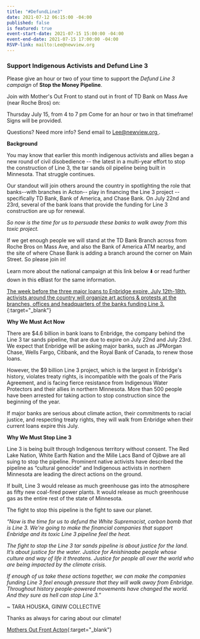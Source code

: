 ```yaml
---
title: "#DefundLine3"
date: 2021-07-12 06:15:00 -04:00
published: false
is featured: true
event-start-date: 2021-07-15 15:00:00 -04:00
event-end-date: 2021-07-15 17:00:00 -04:00
RSVP-link: mailto:Lee@newview.org
---
```


### Support Indigenous Activists and Defund Line 3

Please give an hour or two of your time to support the *Defund Line 3 campaign* of **Stop the Money Pipeline**.

Join with Mother's Out Front to stand out in front of TD Bank on Mass Ave (near Roche Bros) on:

Thursday July 15, from 4 to 7 pm
Come for an hour or two in that timeframe!
Signs will be provided.

Questions?  Need more info?  Send email to [Lee@newview.org ](mailto:Lee@newview.org).

**Background**

You may know that earlier this month indigenous activists and allies began a new round of civil disobedience -- the latest in a multi-year effort to stop the construction of Line 3, the tar sands oil pipeline being built in Minnesota. That struggle continues.  

Our standout will join others around the country in spotlighting the role that banks--with branches in Acton-- play in financing the Line 3 project -- specifically TD Bank, Bank of America, and Chase Bank. On July 22nd and 23rd, several of the bank loans that provide the funding for Line 3 construction are up for renewal.

*So now is the time for us to persuade these banks to walk away from this toxic project.*

If we get enough people we will stand at the TD Bank Branch across from Roche Bros on Mass Ave, and also the Bank of America ATM nearby, and the site of where Chase Bank is adding a branch around the corner on Main Street. So please join in!

Learn more about the national campaign at this link below  ⬇️ or read further down in this eBlast for the same information.

[The week before the three major loans to Enbridge expire, July 12th-18th, activists around the country will organize art actions & protests at the branches, offices and headquarters of the banks funding Line 3.](https://actionnetwork.org/event_campaigns/defundline3-arts-visibility-actions){:target="_blank"}  

**Why We Must Act Now**

There are $4.6 billion in bank loans to Enbridge, the company behind the Line 3 tar sands pipeline, that are due to expire on July 22nd and July 23rd. We expect that Enbridge will be asking major banks, such as JPMorgan Chase, Wells Fargo, Citibank, and the Royal Bank of Canada, to renew those loans.

However, the $9 billion Line 3 project, which is the largest in Enbridge's history, violates treaty rights, is incompatible with the goals of the Paris Agreement, and is facing fierce resistance from Indigenous Water Protectors and their allies in northern Minnesota. More than 500 people have been arrested for taking action to stop construction since the beginning of the year.

If major banks are serious about climate action, their commitments to racial justice, and respecting treaty rights, they will walk from Enbridge when their current loans expire this July.

**Why We Must Stop Line 3**

Line 3 is being built through Indigenous territory without consent. The Red Lake Nation, White Earth Nation and the Mille Lacs Band of Ojibwe are all suing to stop the pipeline. Prominent native activists have described the pipeline as “cultural genocide” and Indigenous activists in northern Minnesota are leading the direct actions on the ground.

If built, Line 3 would release as much greenhouse gas into the atmosphere as fifty new coal-fired power plants. It would release as much greenhouse gas as the entire rest of the state of Minnesota.

The fight to stop this pipeline is the fight to save our planet.

*“Now is the time for us to defund the White Supremacist, carbon bomb that is Line 3. We're going to make the financial companies that support Enbridge and its toxic Line 3 pipeline feel the heat.*

*The fight to stop the Line 3 tar sands pipeline is about justice for the land. It’s about justice for the water. Justice for Anishinaabe people whose culture and way of life it threatens. Justice for people all over the world who are being impacted by the climate crisis.*

*If enough of us take these actions together, we can make the companies funding Line 3 feel enough pressure that they will walk away from Enbridge. Throughout history people-powered movements have changed the world. And they sure as hell can stop Line 3.”*

\~ TARA HOUSKA, GINIW COLLECTIVE

Thanks as always for caring about our climate!

[Mothers Out Front Acton](http://ma.mothersoutfront.org/){:target="_blank"}  